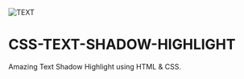 ![TEXT](https://github.com/creatoraashu/CSS-TEXT-SHADOW-HIGHLIGHT/assets/130897584/11b9c229-f73c-4295-96ce-010018470985)
# CSS-TEXT-SHADOW-HIGHLIGHT
Amazing Text Shadow Highlight using HTML &amp; CSS.
